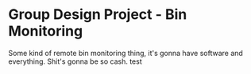 # Group Design Project - Bin Monitoring
Some kind of remote bin monitoring thing, it's gonna have software and everything. Shit's gonna be so cash.
test
